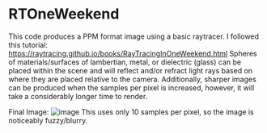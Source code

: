 # RTOneWeekend
This code produces a PPM format image using a basic raytracer. I followed this tutorial: https://raytracing.github.io/books/RayTracingInOneWeekend.html
Spheres of materials/surfaces of lambertian, metal, or dielectric (glass) can be placed within the scene and will reflect and/or refract light rays based on where they are placed relative to the camera.
Additionally, sharper images can be produced when the samples per pixel is increased, however, it will take a considerably longer time to render.

Final Image:
![image](https://user-images.githubusercontent.com/46981841/170136678-4aabde0f-8d37-449b-86fe-0e23de39a12c.png)
This uses only 10 samples per pixel, so the image is noticeably fuzzy/blurry. 

